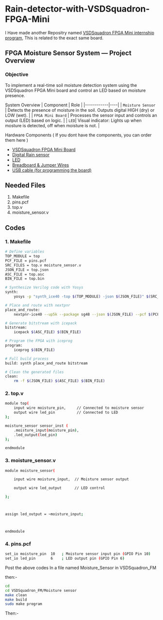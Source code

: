 # Rain-detector-with-VSDSquadron-FPGA-Mini
I Have made another Repositry named [VSDSquadron FPGA Mini internship program](https://github.com/Bhavankumar123/VSDSquadron-FPGA-Mini-Internship-program), This is related to the exact same board.

## FPGA Moisture Sensor System — Project Overview
### Objective

To implement a real-time soil moisture detection system using the VSDSquadron FPGA Mini board and control an LED based on moisture presence.

System Overview
 | Component      | Role |
 |------------|----|
 | `Moisture Sensor`  | Detects the presence of moisture in the soil. Outputs digital HIGH (dry) or LOW (wet). |
 | `FPGA Mini Board` | Processes the sensor input and controls an output (LED) based on logic. |
 | `LED`| Visual indicator: Lights up when mosture is detected, off when moisture is not. |

Hardware Components ( If you dont have the components, you can order them here )
- [VSDSquadron FPGA Mini Board](https://www.vlsisystemdesign.com/vsdsquadronfm/)
- [Digital Rain sensor](https://www.amazon.in/Prakti-Raindrops-Detection-weather-Humidity/dp/B0BYXCXLP7/ref=sr_1_2?dib=eyJ2IjoiMSJ9.hIJl3knEHW9Z9T4i7O91fH7tPaV1k0Tq6V6RzMvTe_Xc7iU8g3w_WYKnPkRDFrOtVZEcayr6iQqKcdleHH381oxxPkMEt6NfsONimY-De6IEfmbhVACLIHjFQLBk2SbOIzlp5VnB6_TTUrNqxW_NcEQwZkx-RsDJONzy89cwJN4v764IzYuiYt_A41MsrTXf7QHvXT7MaKkOHlBzYKVa1fk5LYi111RGO9DdamMK_k9lNee_rivSWVl8zq7MPN_iqZlkCoP4Dvu2FxGx85cIMckkAzdYy8h38ZbanBWhsxk.MSWHVrcJUJNan81eWkVcFSVlsDUpnGO7WcZQ6zdexJg&dib_tag=se&keywords=rain+sensor&qid=1745513083&sr=8-2)
- [LED](https://www.amazon.in/UNIVERSAL-HUB-LED-Emitting-Brightness/dp/B0D2NZLDJ8/ref=sr_1_2?crid=28GA9OSXW7ZXJ&dib=eyJ2IjoiMSJ9.jA_9Zlo3oaeGIY7CHPtyRHn6b-ihpDxoVmM-glZu_wkI7Up4BhuGwlNwMuXcqQpq7Z4aOPnPlPa5ywvyQL5NkkU0qSHyPR2cvQFl3ioXrkc.7CWVmqL5jj-Zi7XIis6kM3j7zNLGnDBHHJa1ojCXDts&dib_tag=se&keywords=Electronic+Spices+Color+5mm+Led+Light+white&qid=1745513242&refinements=p_n_pct-off-with-tax%3A27060456031%2Cp_36%3A-6600&rnid=3444809031&s=kitchen&sprefix=electronic+spices+color+5mm+led+light+whit%2Caps%2C250&sr=1-2)
- [Breadboard & Jumper Wires](https://www.amazon.in/ApTechDeals-Breadboard-point-jumper-wires/dp/B07PQS67BN/ref=sr_1_2?crid=3RDCLGVF9K4RJ&dib=eyJ2IjoiMSJ9.QognKaHSijKd0KQrtGvEbx_2ybPDtWcO8UEjm0dh3IzNjsaxoO0cbeLqU1XIrnUxRd1huUCp_mn9FvEznPf2Yo_yl0jqt5oRnnHVo7oTrKIUwjWV6J40BcECmm-SI2EpoDc6S6p8lx4F2s_DZuZyDBoE89k6txSClv4K1fi6EkcVOwDAZSkB-8lzHLsX9vWP9VuEafkCZtp603zF3z9t80XhGL-xgc4T5cv8Oo6nHOvp_koE64g6d9lO5GOKxRlrdLu_-NdBch-2Qnz6Lml5aCG0t12_aeTdzdcJ91eC0iI.MeDpXWG8OBpHQcHRTwa13x0n6uOK3asxeHmsh-kmyBI&dib_tag=se&keywords=Breadboard%2Bwith%2Bjumper%2Bwires&qid=1745513285&s=kitchen&sprefix=breadboard%2Bwith%2Bjumper%2Bwires%2Ckitchen%2C248&sr=1-2&th=1)
- [USB cable (for programming the board)](https://www.amazon.in/Dyazo-Charging-Supports-Compatible-Smartphone/dp/B0DDY5RFM2/ref=sr_1_4?dib=eyJ2IjoiMSJ9.RTtbuuQ1uiUAz7N0sBptI58yZaXsn-0qeUUQYFsFsWkUsB6z6H-Fka3NVlYaHqwvOtQTVj5Xxh9d215jQVEpi9N9aFsdheTW_KHlf9iniKWRpQbw7dxaRts2nYfYpdcHq7jcTUyuiJMYYHXOR772_T6ynimZE2q8vuRm6QwLmqo-8AcT2jIERTf9_pitDbMGH7iSnXEFyj4iL85t9VUxhxZWp3IpXZEC73oBm5PSr43peZ8InEijX1FgTR_hJlzIIDKPGDXealwXLb3kaeO993PZl_8qpjYyOexED--HBJo.eW08YyfK3RbZhY7SBj7_f4LgP6a8XaCE9b3mzN3Poi4&dib_tag=se&keywords=USB%2BCable%2BC&qid=1745513379&refinements=p_36%3A-10000%2Cp_n_pct-off-with-tax%3A27060457031&rnid=1318502031&s=computers&sr=1-4&th=1)

## Needed Files

1. Makefile
2. pins.pcf
3. top.v
4. moisture_sensor.v

## Codes
### 1. Makefile
```bash
# Define variables
TOP_MODULE = top
PCF_FILE = pins.pcf
SRC_FILES = top.v moisture_sensor.v
JSON_FILE = top.json
ASC_FILE = top.asc
BIN_FILE = top.bin

# Synthesize Verilog code with Yosys
synth:
	yosys -p "synth_ice40 -top $(TOP_MODULE) -json $(JSON_FILE)" $(SRC_FILES)

# Place and route with nextpnr
place_and_route:
	nextpnr-ice40 --up5k --package sg48 --json $(JSON_FILE) --pcf $(PCF_FILE) --asc $(ASC_FILE)

# Generate bitstream with icepack
bitstream:
	icepack $(ASC_FILE) $(BIN_FILE)

# Program the FPGA with iceprog
program:
	iceprog $(BIN_FILE)

# Full build process
build: synth place_and_route bitstream

# Clean the generated files
clean:
	rm -f $(JSON_FILE) $(ASC_FILE) $(BIN_FILE)
```

### 2. top.v
```bash
module top(
    input wire moisture_pin,     // Connected to moisture sensor
    output wire led_pin          // Connected to LED
);

moisture_sensor sensor_inst (
    .moisture_input(moisture_pin),
    .led_output(led_pin)
);

endmodule
```

### 3. moisture_sensor.v
```bash
module moisture_sensor(

    input wire moisture_input,  // Moisture sensor output

    output wire led_output      // LED control

);



assign led_output = ~moisture_input;



endmodule
```

### 4. pins.pcf
```bash
set_io moisture_pin  10   ; Moisture sensor input pin (GPIO Pin 10)
set_io led_pin       6    ; LED output pin (GPIO Pin 6)
```

Post the above codes In a file named Moisture_Sensor in VSDSquadron_FM

then:-
```bash
cd
cd VSDSquadron_FM/Moisture sensor
make clean
make build
sudo make program
```

Then:-

